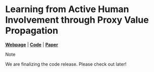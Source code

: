 # Learning from Active Human Involvement through Proxy Value Propagation


[**Webpage**](https://metadriverse.github.io/pvp/) | 
[**Code**](https://github.com/metadriverse/pvp) |
[**Paper**](https://openreview.net/pdf?id=q8SukwaEBy)


> [!NOTE]
> We are finalizing the code release. Please check out later!
